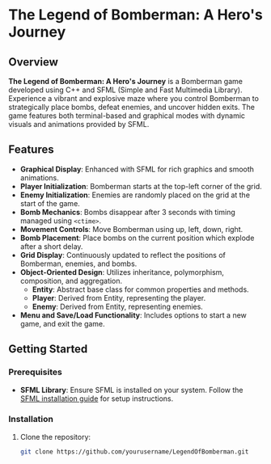 # The Legend of Bomberman: A Hero's Journey

## Overview
**The Legend of Bomberman: A Hero's Journey** is a Bomberman game developed using C++ and SFML (Simple and Fast Multimedia Library). Experience a vibrant and explosive maze where you control Bomberman to strategically place bombs, defeat enemies, and uncover hidden exits. The game features both terminal-based and graphical modes with dynamic visuals and animations provided by SFML.

## Features
- **Graphical Display**: Enhanced with SFML for rich graphics and smooth animations.
- **Player Initialization**: Bomberman starts at the top-left corner of the grid.
- **Enemy Initialization**: Enemies are randomly placed on the grid at the start of the game.
- **Bomb Mechanics**: Bombs disappear after 3 seconds with timing managed using `<ctime>`.
- **Movement Controls**: Move Bomberman using up, left, down, right.
- **Bomb Placement**: Place bombs on the current position which explode after a short delay.
- **Grid Display**: Continuously updated to reflect the positions of Bomberman, enemies, and bombs.
- **Object-Oriented Design**: Utilizes inheritance, polymorphism, composition, and aggregation.
  - **Entity**: Abstract base class for common properties and methods.
  - **Player**: Derived from Entity, representing the player.
  - **Enemy**: Derived from Entity, representing enemies.
- **Menu and Save/Load Functionality**: Includes options to start a new game, and exit the game.

## Getting Started

### Prerequisites
- **SFML Library**: Ensure SFML is installed on your system. Follow the [SFML installation guide](https://www.sfml-dev.org/download.php) for setup instructions.

### Installation
1. Clone the repository:
   ```bash
   git clone https://github.com/yourusername/LegendOfBomberman.git

